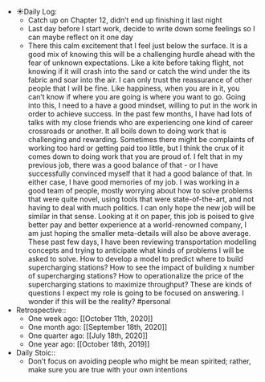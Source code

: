 - ☀️Daily Log:
    - Catch up on Chapter 12, didn’t end up finishing it last night
    - Last day before I start work, decide to write down some feelings so I can maybe reflect on it one day
    - There this calm excitement that I feel just below the surface. It is a good mix of knowing this will be a challenging hurdle ahead with the fear of unknown expectations. Like a kite before taking flight, not knowing if it will crash into the sand or catch the wind under the its fabric and soar into the air. I can only trust the reassurance of other people that I will be fine. Like happiness, when you are in it, you can’t know if where you are going is where you want to go. Going into this, I need to a have a good mindset, willing to put in the work in order to achieve success. In the past few months, I have had lots of talks with my close friends who are experiencing one kind of career crossroads or another. It all boils down to doing work that is challenging and rewarding. Sometimes there might be complaints of working too hard or getting paid too little, but I think the crux of it comes down to doing work that you are proud of. I felt that in my previous job, there was a good balance of that - or I have successfully convinced myself that it had a good balance of that. In either case, I have good memories of my job. I was working in a good team of people, mostly worrying about how to solve problems that were quite novel, using tools that were state-of-the-art, and not having to deal with much politics. I can only hope the new job will be similar in that sense. Looking at it on paper, this job is poised to give better pay and better experience at a world-renowned company, I am just hoping the smaller meta-details will also be above average. These past few days, I have been reviewing transportation modelling concepts and trying to anticipate what kinds of problems I will be asked to solve. How to develop a model to predict where to build supercharging stations? How to see the impact of building x number of supercharging stations? How to operationalize the price of the supercharging stations to maximize throughput? These are kinds of questions I expect my role is going to be focused on answering. I wonder if this will be the reality? #personal
- Retrospective::
    - One week ago: [[October 11th, 2020]]
    - One month ago: [[September 18th, 2020]]
    - One quarter ago: [[July 18th, 2020]]
    - One year ago: [[October 18th, 2019]]
- Daily Stoic::
    - Don’t focus on avoiding people who might be mean spirited; rather, make sure you are true with your own intentions

